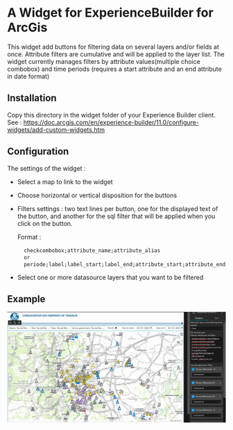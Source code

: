 # A Widget for ExperienceBuilder for ArcGis
This widget add buttons for filtering data on several layers and/or fields at once.
Attribute filters are cumulative and will be applied to the layer list.
The widget currently manages filters by attribute values ​​(multiple choice combobox) and time periods (requires a start attribute and an end attribute in date format)

## Installation
Copy this directory in the widget folder of your Experience Builder client.
See : https://doc.arcgis.com/en/experience-builder/11.0/configure-widgets/add-custom-widgets.htm

## Configuration
The settings of the widget :
- Select a map to link to the widget
- Choose horizontal or vertical disposition for the buttons
- Filters settings : two text lines per button, one for the displayed text of the button, and another for the sql filter that will be applied when you click on the button.

    Format : 
    
        checkcombobox;attribute_name;attribute_alias
        or
        periode;label;label_start;label_end;attribute_start;attribute_end

- Select one or more datasource layers that you want to be filtered

## Example
![alt text](CamMultiAttrMultiLayerExample.gif)